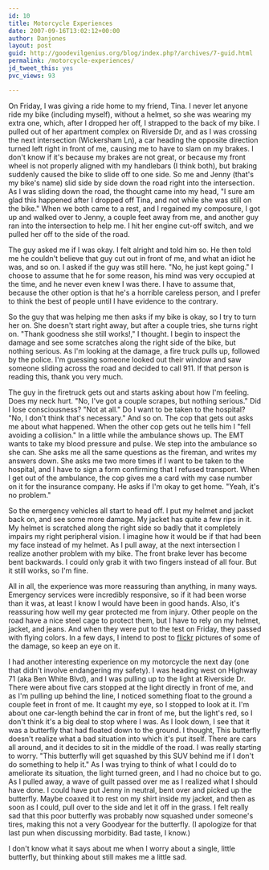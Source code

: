 ```yaml
---
id: 10
title: Motorcycle Experiences
date: 2007-09-16T13:02:12+00:00
author: Danjones
layout: post
guid: http://goodevilgenius.org/blog/index.php?/archives/7-guid.html
permalink: /motorcycle-experiences/
jd_tweet_this: yes
pvc_views: 93

---
```

On Friday, I was giving a ride home to my friend, Tina. I never let anyone ride my bike (including myself), without a helmet, so she was wearing my extra one, which, after I dropped her off, I strapped to the back of my bike. I pulled out of her apartment complex on Riverside Dr, and as I was crossing the next intersection (Wickersham Ln), a car heading the opposite direction turned left right in front of me, causing me to have to slam on my brakes. I don't know if it's because my brakes are not great, or because my front wheel is not properly aligned with my handlebars (I think both), but braking suddenly caused the bike to slide off to one side. So me and Jenny (that's my bike's name) slid side by side down the road right into the intersection. As I was sliding down the road, the thought came into my head, "I sure am glad this happened after I dropped off Tina, and not while she was still on the bike." When we both came to a rest, and I regained my composure, I got up and walked over to Jenny, a couple feet away from me, and another guy ran into the intersection to help me. I hit her engine cut-off switch, and we pulled her off to the side of the road.

The guy asked me if I was okay. I felt alright and told him so. He then told me he couldn't believe that guy cut out in front of me, and what an idiot he was, and so on. I asked if the guy was still here. "No, he just kept going." I choose to assume that he for some reason, his mind was very occupied at the time, and he never even knew I was there. I have to assume that, because the other option is that he's a horrible careless person, and I prefer to think the best of people until I have evidence to the contrary.

So the guy that was helping me then asks if my bike is okay, so I try to turn her on. She doesn't start right away, but after a couple tries, she turns right on. "Thank goodness she still works!," I thought. I begin to inspect the damage and see some scratches along the right side of the bike, but nothing serious. As I'm looking at the damage, a fire truck pulls up, followed by the police. I'm guessing someone looked out their window and saw someone sliding across the road and decided to call 911. If that person is reading this, thank you very much.

The guy in the firetruck gets out and starts asking about how I'm feeling. Does my neck hurt. "No, I've got a couple scrapes, but nothing serious." Did I lose consciousness? "Not at all." Do I want to be taken to the hospital? "No, I don't think that's necessary." And so on. The cop that gets out asks me about what happened. When the other cop gets out he tells him I "fell avoiding a collision." In a little while the ambulance shows up. The EMT wants to take my blood pressure and pulse. We step into the ambulance so she can. She asks me all the same questions as the fireman, and writes my answers down. She asks me two more times if I want to be taken to the hospital, and I have to sign a form confirming that I refused transport. When I get out of the ambulance, the cop gives me a card with my case number on it for the insurance company. He asks if I'm okay to get home. "Yeah, it's no problem."

So the emergency vehicles all start to head off. I put my helmet and jacket back on, and see some more damage. My jacket has quite a few rips in it. My helmet is scratched along the right side so badly that it completely impairs my right peripheral vision. I imagine how it would be if that had been my face instead of my helmet. As I pull away, at the next intersection I realize another problem with my bike. The front brake lever has become bent backwards. I could only grab it with two fingers instead of all four. But it still works, so I'm fine.

All in all, the experience was more reassuring than anything, in many ways. Emergency services were incredibly responsive, so if it had been worse than it was, at least I know I would have been in good hands. Also, it's reassuring how well my gear protected me from injury. Other people on the road have a nice steel cage to protect them, but I have to rely on my helmet, jacket, and jeans. And when they were put to the test on Friday, they passed with flying colors. In a few days, I intend to post to [flickr](http://flickr.com/photos/goodevilgenius) pictures of some of the damage, so keep an eye on it.

I had another interesting experience on my motorcycle the next day (one that didn't involve endangering my safety). I was heading west on Highway 71 (aka Ben White Blvd), and I was pulling up to the light at Riverside Dr. There were about five cars stopped at the light directly in front of me, and as I'm pulling up behind the line, I noticed something float to the ground a couple feet in front of me. It caught my eye, so I stopped to look at it. I'm about one car-length behind the car in front of me, but the light's red, so I don't think it's a big deal to stop where I was. As I look down, I see that it was a butterfly that had floated down to the ground. I thought, This butterfly doesn't realize what a bad situation into which it's put itself. There are cars all around, and it decides to sit in the middle of the road. I was really starting to worry. "This butterfly will get squashed by this SUV behind me if I don't do something to help it." As I was trying to think of what I could do to ameliorate its situation, the light turned green, and I had no choice but to go. As I pulled away, a wave of guilt passed over me as I realized what I should have done. I could have put Jenny in neutral, bent over and picked up the butterfly. Maybe coaxed it to rest on my shirt inside my jacket, and then as soon as I could, pull over to the side and let it off in the grass. I felt really sad that this poor butterfly was probably now squashed under someone's tires, making this not a very Goodyear for the butterfly. (I apologize for that last pun when discussing morbidity. Bad taste, I know.)

I don't know what it says about me when I worry about a single, little butterfly, but thinking about still makes me a little sad.
